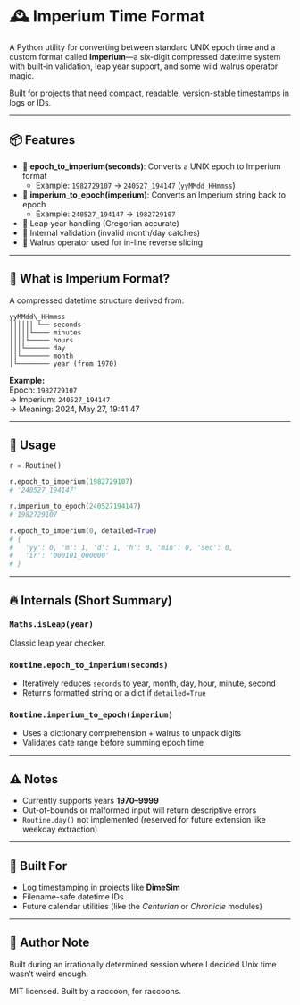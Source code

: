 # 🕰️ Imperium Time Format

A Python utility for converting between standard UNIX epoch time and a custom format called **Imperium**—a six-digit compressed datetime system with built-in validation, leap year support, and some wild walrus operator magic.

Built for projects that need compact, readable, version-stable timestamps in logs or IDs.

---

## 📦 Features

- 🔁 **epoch_to_imperium(seconds)**: Converts a UNIX epoch to Imperium format  
  - Example: `1982729107` → `240527_194147` (`yyMMdd_HHmmss`)
- 🔁 **imperium_to_epoch(imperium)**: Converts an Imperium string back to epoch  
  - Example: `240527_194147` → `1982729107`
- 🧠 Leap year handling (Gregorian accurate)
- 🧹 Internal validation (invalid month/day catches)
- 🦘 Walrus operator used for in-line reverse slicing

---

## 🧠 What is Imperium Format?

A compressed datetime structure derived from:

```
yyMMdd\_HHmmss
││││││ └── seconds
│││││└──── minutes
││││└───── hours
│││└────── day
││└─────── month
│└──────── year (from 1970)

```

**Example:**  
Epoch: `1982729107`  
→ Imperium: `240527_194147`  
→ Meaning: 2024, May 27, 19:41:47

---

## 📘 Usage

```python
r = Routine()

r.epoch_to_imperium(1982729107)
# '240527_194147'

r.imperium_to_epoch(240527194147)
# 1982729107

r.epoch_to_imperium(0, detailed=True)
# {
#   'yy': 0, 'm': 1, 'd': 1, 'h': 0, 'min': 0, 'sec': 0,
#   'ir': '000101_000000'
# }
```

---

## 🔥 Internals (Short Summary)

### `Maths.isLeap(year)`

Classic leap year checker.

### `Routine.epoch_to_imperium(seconds)`

* Iteratively reduces `seconds` to year, month, day, hour, minute, second
* Returns formatted string or a dict if `detailed=True`

### `Routine.imperium_to_epoch(imperium)`

* Uses a dictionary comprehension + walrus to unpack digits
* Validates date range before summing epoch time

---

## ⚠️ Notes

* Currently supports years **1970–9999**
* Out-of-bounds or malformed input will return descriptive errors
* `Routine.day()` not implemented (reserved for future extension like weekday extraction)

---

## 🧪 Built For

* Log timestamping in projects like **DimeSim**
* Filename-safe datetime IDs
* Future calendar utilities (like the *Centurian* or *Chronicle* modules)

---

## 🐾 Author Note

Built during an irrationally determined session where I decided Unix time wasn’t weird enough.

MIT licensed.
Built by a raccoon, for raccoons.
